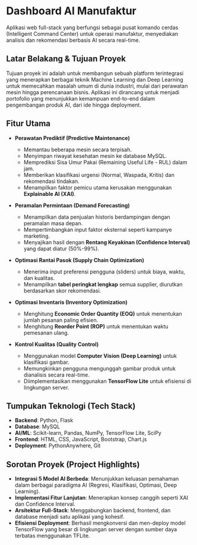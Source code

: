 # Dashboard AI Manufaktur

Aplikasi web full-stack yang berfungsi sebagai pusat komando cerdas (Intelligent Command Center) untuk operasi manufaktur, menyediakan analisis dan rekomendasi berbasis AI secara real-time.

## Latar Belakang & Tujuan Proyek
Tujuan proyek ini adalah untuk membangun sebuah platform terintegrasi yang menerapkan berbagai teknik Machine Learning dan Deep Learning untuk memecahkan masalah umum di dunia industri, mulai dari perawatan mesin hingga perencanaan bisnis. Aplikasi ini dirancang untuk menjadi portofolio yang menunjukkan kemampuan end-to-end dalam pengembangan produk AI, dari ide hingga deployment.

## Fitur Utama
- **Perawatan Prediktif (Predictive Maintenance)**
  - Memantau beberapa mesin secara terpisah.
  - Menyimpan riwayat kesehatan mesin ke database MySQL.
  - Memprediksi Sisa Umur Pakai (Remaining Useful Life - RUL) dalam jam.
  - Memberikan klasifikasi urgensi (Normal, Waspada, Kritis) dan rekomendasi tindakan.
  - Menampilkan faktor pemicu utama kerusakan menggunakan **Explainable AI (XAI)**.

- **Peramalan Permintaan (Demand Forecasting)**
  - Menampilkan data penjualan historis berdampingan dengan peramalan masa depan.
  - Mempertimbangkan input faktor eksternal seperti kampanye marketing.
  - Menyajikan hasil dengan **Rentang Keyakinan (Confidence Interval)** yang dapat diatur (50%-99%).

- **Optimasi Rantai Pasok (Supply Chain Optimization)**
  - Menerima input preferensi pengguna (sliders) untuk biaya, waktu, dan kualitas.
  - Menampilkan **tabel peringkat lengkap** semua supplier, diurutkan berdasarkan skor rekomendasi.

- **Optimasi Inventaris (Inventory Optimization)**
  - Menghitung **Economic Order Quantity (EOQ)** untuk menentukan jumlah pesanan paling efisien.
  - Menghitung **Reorder Point (ROP)** untuk menentukan waktu pemesanan ulang.

- **Kontrol Kualitas (Quality Control)**
  - Menggunakan model **Computer Vision (Deep Learning)** untuk klasifikasi gambar.
  - Memungkinkan pengguna mengunggah gambar produk untuk dianalisis secara real-time.
  - Diimplementasikan menggunakan **TensorFlow Lite** untuk efisiensi di lingkungan server.

## Tumpukan Teknologi (Tech Stack)
- **Backend**: Python, Flask
- **Database**: MySQL
- **AI/ML**: Scikit-learn, Pandas, NumPy, TensorFlow Lite, SciPy
- **Frontend**: HTML, CSS, JavaScript, Bootstrap, Chart.js
- **Deployment**: PythonAnywhere, Git

## Sorotan Proyek (Project Highlights)
- **Integrasi 5 Model AI Berbeda**: Menunjukkan keluasan pemahaman dalam berbagai paradigma AI (Regresi, Klasifikasi, Optimasi, Deep Learning).
- **Implementasi Fitur Lanjutan**: Menerapkan konsep canggih seperti XAI dan Confidence Interval.
- **Arsitektur Full-Stack**: Menggabungkan backend, frontend, dan database menjadi satu aplikasi yang kohesif.
- **Efisiensi Deployment**: Berhasil mengkonversi dan men-deploy model TensorFlow yang besar di lingkungan server dengan sumber daya terbatas menggunakan TFLite.